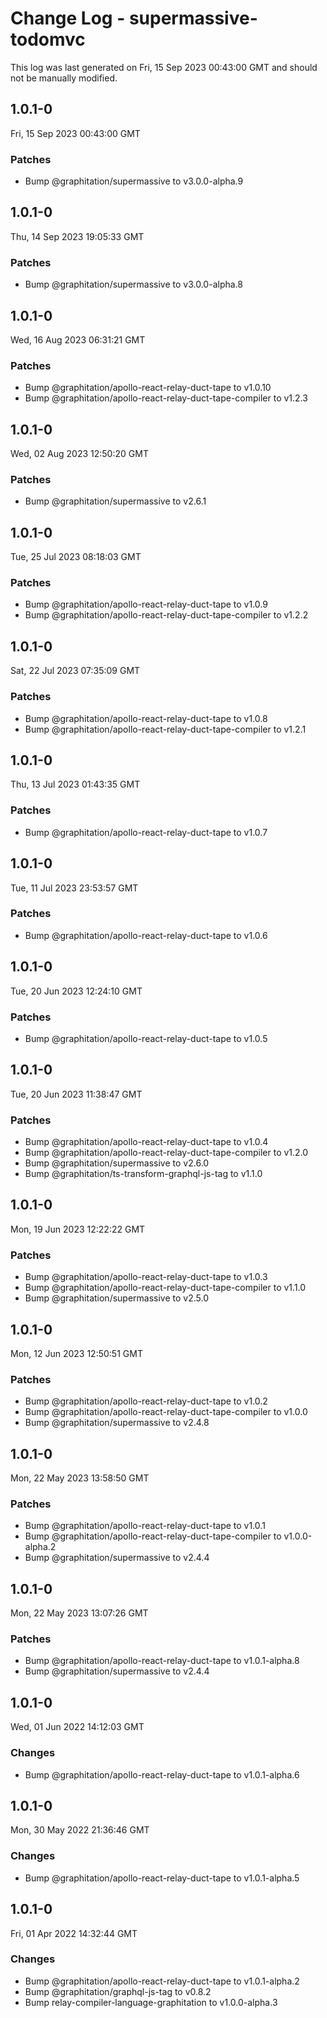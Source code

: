 # Change Log - supermassive-todomvc

This log was last generated on Fri, 15 Sep 2023 00:43:00 GMT and should not be manually modified.

<!-- Start content -->

## 1.0.1-0

Fri, 15 Sep 2023 00:43:00 GMT

### Patches

- Bump @graphitation/supermassive to v3.0.0-alpha.9

## 1.0.1-0

Thu, 14 Sep 2023 19:05:33 GMT

### Patches

- Bump @graphitation/supermassive to v3.0.0-alpha.8

## 1.0.1-0

Wed, 16 Aug 2023 06:31:21 GMT

### Patches

- Bump @graphitation/apollo-react-relay-duct-tape to v1.0.10
- Bump @graphitation/apollo-react-relay-duct-tape-compiler to v1.2.3

## 1.0.1-0

Wed, 02 Aug 2023 12:50:20 GMT

### Patches

- Bump @graphitation/supermassive to v2.6.1

## 1.0.1-0

Tue, 25 Jul 2023 08:18:03 GMT

### Patches

- Bump @graphitation/apollo-react-relay-duct-tape to v1.0.9
- Bump @graphitation/apollo-react-relay-duct-tape-compiler to v1.2.2

## 1.0.1-0

Sat, 22 Jul 2023 07:35:09 GMT

### Patches

- Bump @graphitation/apollo-react-relay-duct-tape to v1.0.8
- Bump @graphitation/apollo-react-relay-duct-tape-compiler to v1.2.1

## 1.0.1-0

Thu, 13 Jul 2023 01:43:35 GMT

### Patches

- Bump @graphitation/apollo-react-relay-duct-tape to v1.0.7

## 1.0.1-0

Tue, 11 Jul 2023 23:53:57 GMT

### Patches

- Bump @graphitation/apollo-react-relay-duct-tape to v1.0.6

## 1.0.1-0

Tue, 20 Jun 2023 12:24:10 GMT

### Patches

- Bump @graphitation/apollo-react-relay-duct-tape to v1.0.5

## 1.0.1-0

Tue, 20 Jun 2023 11:38:47 GMT

### Patches

- Bump @graphitation/apollo-react-relay-duct-tape to v1.0.4
- Bump @graphitation/apollo-react-relay-duct-tape-compiler to v1.2.0
- Bump @graphitation/supermassive to v2.6.0
- Bump @graphitation/ts-transform-graphql-js-tag to v1.1.0

## 1.0.1-0

Mon, 19 Jun 2023 12:22:22 GMT

### Patches

- Bump @graphitation/apollo-react-relay-duct-tape to v1.0.3
- Bump @graphitation/apollo-react-relay-duct-tape-compiler to v1.1.0
- Bump @graphitation/supermassive to v2.5.0

## 1.0.1-0

Mon, 12 Jun 2023 12:50:51 GMT

### Patches

- Bump @graphitation/apollo-react-relay-duct-tape to v1.0.2
- Bump @graphitation/apollo-react-relay-duct-tape-compiler to v1.0.0
- Bump @graphitation/supermassive to v2.4.8

## 1.0.1-0

Mon, 22 May 2023 13:58:50 GMT

### Patches

- Bump @graphitation/apollo-react-relay-duct-tape to v1.0.1
- Bump @graphitation/apollo-react-relay-duct-tape-compiler to v1.0.0-alpha.2
- Bump @graphitation/supermassive to v2.4.4

## 1.0.1-0

Mon, 22 May 2023 13:07:26 GMT

### Patches

- Bump @graphitation/apollo-react-relay-duct-tape to v1.0.1-alpha.8
- Bump @graphitation/supermassive to v2.4.4

## 1.0.1-0

Wed, 01 Jun 2022 14:12:03 GMT

### Changes

- Bump @graphitation/apollo-react-relay-duct-tape to v1.0.1-alpha.6

## 1.0.1-0

Mon, 30 May 2022 21:36:46 GMT

### Changes

- Bump @graphitation/apollo-react-relay-duct-tape to v1.0.1-alpha.5

## 1.0.1-0

Fri, 01 Apr 2022 14:32:44 GMT

### Changes

- Bump @graphitation/apollo-react-relay-duct-tape to v1.0.1-alpha.2
- Bump @graphitation/graphql-js-tag to v0.8.2
- Bump relay-compiler-language-graphitation to v1.0.0-alpha.3
